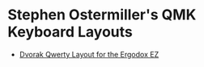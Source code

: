 # Stephen Ostermiller's QMK Keyboard Layouts

- [Dvorak Qwerty Layout for the Ergodox EZ](keyboards/ergodox_ez/base/keymaps/dvorak_qwerty/)
